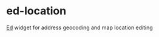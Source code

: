 # ed-location
[Ed](https://github.com/the-grid/ed) widget for address geocoding and map location editing
